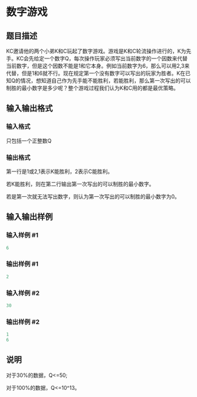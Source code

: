 # 数字游戏

## 题目描述

KC邀请他的两个小弟K和C玩起了数字游戏。游戏是K和C轮流操作进行的，K为先手。KC会先给定一个数字Q，每次操作玩家必须写出当前数字的一个因数来代替当前数字，但是这个因数不能是1和它本身。例如当前数字为6，那么可以用2,3来代替，但是1和6就不行。现在规定第一个没有数字可以写出的玩家为胜者。K在已知Q的情况，想知道自己作为先手能不能胜利，若能胜利，那么第一次写出的可以制胜的最小数字是多少呢？整个游戏过程我们认为K和C用的都是最优策略。

## 输入输出格式

### 输入格式

只包括一个正整数Q

### 输出格式

第一行是1或2,1表示K能胜利，2表示C能胜利。

若K能胜利，则在第二行输出第一次写出的可以制胜的最小数字。

若是第一次就无法写出数字，则认为第一次写出的可以制胜的最小数字为0。

## 输入输出样例

### 输入样例 #1

```cpp
6
```


### 输出样例 #1

```cpp
2
```


### 输入样例 #2

```cpp
30
```


### 输出样例 #2

```cpp
1
6
```


## 说明

对于30%的数据，Q<=50;

对于100%的数据，Q<=10^13。

